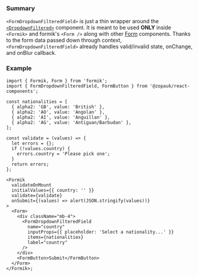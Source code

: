 ### Summary

`<FormDropdownFilteredField>` is just a thin wrapper around the [`<DropdownFiltered>`](#/Components/Molecules/DropdownFiltered) component.
It is meant to be used **ONLY** inside `<Formik>` and formik's `<Form />` along with other [Form](#/Organisms/Form) components.
Thanks to the form data passed down through context, `<FormDropdownFilteredField>` already handles valid/invalid state, onChange, and onBlur callback.

### Example

```tsx
import { Formik, Form } from 'formik';
import { FormDropdownFilteredField, FormButton } from '@zopauk/react-components';

const nationalities = [
  { alpha2: 'GB', value: 'British' },
  { alpha2: 'AO', value: 'Angolan' },
  { alpha2: 'AI', value: 'Anguillan' },
  { alpha2: 'AG', value: 'Antiguan/Barbudan' },
];

const validate = (values) => {
  let errors = {};
  if (!values.country) {
    errors.country = 'Please pick one';
  }
  return errors;
};

<Formik
  validateOnMount
  initialValues={{ country: '' }}
  validate={validate}
  onSubmit={(values) => alert(JSON.stringify(values))}
>
  <Form>
    <div className="mb-4">
      <FormDropdownFilteredField
        name="country"
        inputProps={{ placeholder: 'Select a nationality...' }}
        items={nationalities}
        label="country"
      />
    </div>
    <FormButton>Submit</FormButton>
  </Form>
</Formik>;
```
